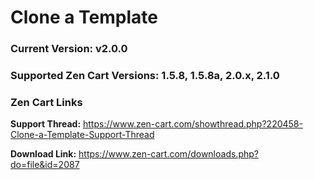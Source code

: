 # Clone a Template
### Current Version: v2.0.0

### Supported Zen Cart Versions: 1.5.8, 1.5.8a, 2.0.x, 2.1.0

### Zen Cart Links

**Support Thread:**  https://www.zen-cart.com/showthread.php?220458-Clone-a-Template-Support-Thread

**Download Link:** https://www.zen-cart.com/downloads.php?do=file&id=2087
